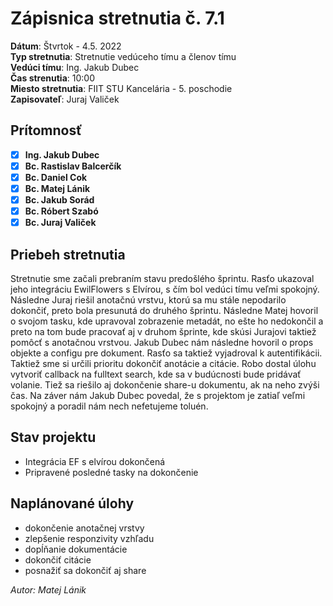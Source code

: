 # Zápisnica stretnutia č. 7.1

**Dátum**: Štvrtok - 4.5. 2022  
**Typ stretnutia**: Stretnutie vedúceho tímu a členov tímu  
**Vedúci tímu**: Ing. Jakub Dubec  
**Čas strenutia**: 10:00  
**Miesto stretnutia**: FIIT STU Kancelária - 5. poschodie  
**Zapisovateľ**: Juraj Valiček

## Prítomnosť

- [x] **Ing. Jakub Dubec**
- [x] **Bc. Rastislav Balcerčík**
- [x] **Bc. Daniel Cok**
- [x] **Bc. Matej Lánik**
- [x] **Bc. Jakub Sorád**
- [x] **Bc. Róbert Szabó**
- [x] **Bc. Juraj Valiček**

## Priebeh stretnutia

Stretnutie sme začali prebraním stavu predošlého šprintu. Rasťo ukazoval jeho integráciu EwilFlowers s Elvírou, s čím bol vedúci tímu veľmi spokojný. Následne Juraj riešil anotačnú vrstvu, ktorú sa mu stále nepodarilo dokončiť, preto bola presunutá do druhého šprintu. Následne Matej hovoril o svojom tasku, kde upravoval zobrazenie metadát, no ešte ho nedokončil a preto na tom bude pracovať aj v druhom šprinte, kde skúsi Jurajovi taktiež pomôcť s anotačnou vrstvou. Jakub Dubec nám následne hovoril o props objekte a configu pre dokument. Rasťo sa taktiež vyjadroval k autentifikácii. Taktiež sme si určili prioritu dokončiť anotácie a citácie. Robo dostal úlohu vytvoriť callback na fulltext search, kde sa v budúcnosti bude pridávať volanie. Tiež sa riešilo aj dokončenie share-u dokumentu, ak na neho zvýši čas. Na záver nám Jakub Dubec povedal, že s projektom je zatiaľ veľmi spokojný a poradil nám nech nefetujeme toluén. 

## Stav projektu

- Integrácia EF s elvírou dokončená
- Pripravené posledné tasky na dokončenie

## Naplánované úlohy

- dokončenie anotačnej vrstvy
- zlepšenie responzivity vzhľadu
- dopĺňanie dokumentácie
- dokončiť citácie
- posnažiť sa dokončiť aj share

_Autor: Matej Lánik_
